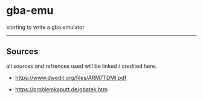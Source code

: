 # gba-emu

starting to write a gba emulator

----

## Sources

all sources and refrences used will be linked / credited here.

- <https://www.dwedit.org/files/ARM7TDMI.pdf>

- <https://problemkaputt.de/gbatek.htm>

